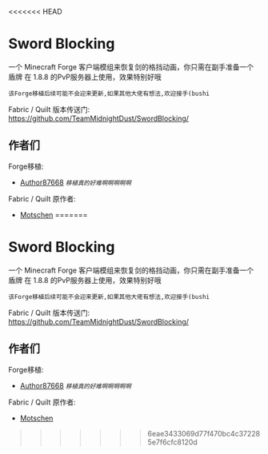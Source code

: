 <<<<<<< HEAD
# Sword Blocking
一个 Minecraft Forge 客户端模组来恢复剑的格挡动画，你只需在副手准备一个盾牌
在 1.8.8 的PvP服务器上使用，效果特别好哦



`该Forge移植后续可能不会迎来更新,如果其他大佬有想法,欢迎接手(bushi`



Fabric / Quilt 版本传送门: https://github.com/TeamMidnightDust/SwordBlocking/

## 作者们

Forge移植: 

- [Author87668](https://github.com/At87668)  *`移植真的好难啊啊啊啊啊`*

Fabric / Quilt 原作者: 

- [Motschen](https://github.com/Motschen)
=======
# Sword Blocking
一个 Minecraft Forge 客户端模组来恢复剑的格挡动画，你只需在副手准备一个盾牌
在 1.8.8 的PvP服务器上使用，效果特别好哦



`该Forge移植后续可能不会迎来更新,如果其他大佬有想法,欢迎接手(bushi`



Fabric / Quilt 版本传送门: https://github.com/TeamMidnightDust/SwordBlocking/

## 作者们

Forge移植: 

- [Author87668](https://github.com/At87668)  *`移植真的好难啊啊啊啊啊`*

Fabric / Quilt 原作者: 

- [Motschen](https://github.com/Motschen)
>>>>>>> 6eae3433069d77f470bc4c372285e7f6cfc8120d
